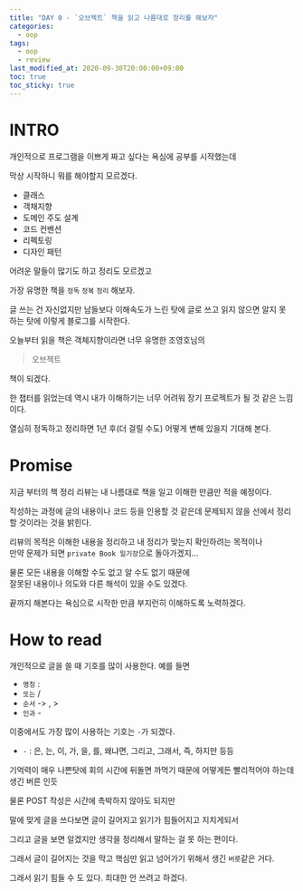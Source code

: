 ```yaml
---
title: "DAY 0 - `오브젝트` 책을 읽고 나름대로 정리를 해보자"
categories: 
  - oop
tags:
  - oop
  - review
last_modified_at: 2020-09-30T20:00:00+09:00
toc: true
toc_sticky: true
---
```


# INTRO

개인적으로 프로그램을 이쁘게 짜고 싶다는 욕심에 공부를 시작했는데

막상 시작하니 뭐를 해야할지 모르겠다.

- 클래스
- 객채지향
- 도메인 주도 설계
- 코드 컨벤션
- 리펙토링
- 디자인 패턴

어려운 말들이 많기도 하고 정리도 모르겠고

가장 유명한 책을 `정독` `정복` `정리` 해보자.  

글 쓰는 건 자신없지만 남들보다 이해속도가 느린 탓에 글로 쓰고 읽지 않으면 알지 못 하는 탓에 이렇게 블로그를 시작한다.  

오늘부터 읽을 책은 객체지향이라면 너무 유명한 조영호님의

> 오브젝트

책이 되겠다.  

한 챕터를 읽었는데 역시 내가 이해하기는 너무 어려워 장기 프로젝트가 될 것 같은 느낌이다.

열심히 정독하고 정리하면 1년 후(더 걸릴 수도) 어떻게 변해 있을지 기대해 본다.

# Promise

지금 부터의 책 정리 리뷰는 내 나름대로 책을 일고 이해한 만큼만 적을 예정이다.

작성하는 과정에 글의 내용이나 코드 등을 인용할 것 같은데 문제되지 않을 선에서 정리할 것이라는 것을 밝힌다.  

리뷰의 목적은 이해한 내용을 정리하고 내 정리가 맞는지 확인하려는 목적이나  
만약 문제가 되면 `private Book 일기장`으로 돌아가겠지...

물론 모든 내용을 이해할 수도 없고 알 수도 없기 때문에  
잘못된 내용이나 의도와 다른 해석이 있을 수도 있겠다.  

끝까지 해본다는 욕심으로 시작한 만큼 부지런히 이해하도록 노력하겠다.

# How to read

개인적으로 글을 쓸 때 기호를 많이 사용한다. 예를 들면

- `명칭` :
- `또는` /
- `순서` -> , > 
- `인과` -

이중에서도 가장 많이 사용하는 기호는 `-`가 되겠다.  

- `-` : 은, 는, 이, 가, 을, 를, 왜냐면, 그리고, 그래서, 즉, 하지만 등등

기억력이 매우 나쁜탓에 회의 시간에 뒤돌면 까먹기 때문에 어떻게든 빨리적어야 하는데 생긴 버른 인듯 

물론 POST 작성은 시간에 촉박하지 않아도 되지만  

말에 맞게 글을 쓰다보면 글이 길어지고 읽기가 힘들어지고 지치게되서  

그리고 글을 보면 알겠지만 생각을 정리해서 말하는 걸 못 하는 편이다.

그래서 글이 길어지는 것을 막고 핵심만 읽고 넘어가기 위해서 생긴 `버릇`같은 거다.

그래서 읽기 힘들 수 도 있다. 최대한 안 쓰려고 하겠다.
